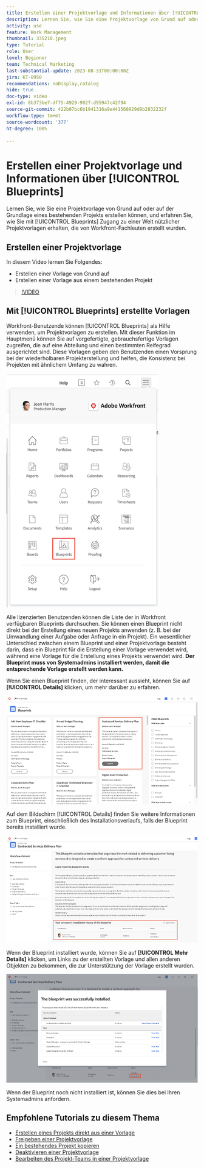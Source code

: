 ```yaml
---
title: Erstellen einer Projektvorlage und Informationen über [!UICONTROL Blueprints]
description: Lernen Sie, wie Sie eine Projektvorlage von Grund auf oder auf der Grundlage eines bestehenden Projekts erstellen können, und erfahren Sie, wie Sie mit [!UICONTROL Blueprints] Zugang zu einer Welt nützlicher Projektvorlagen erhalten, die von Workfront-Fachleuten erstellt wurden.
activity: use
feature: Work Management
thumbnail: 335210.jpeg
type: Tutorial
role: User
level: Beginner
team: Technical Marketing
last-substantial-update: 2023-08-31T00:00:00Z
jira: KT-8950
recommendations: noDisplay,catalog
hide: true
doc-type: video
exl-id: 8b373be7-df75-4929-9027-d95947c42f94
source-git-commit: 422b07bc6b1941316a9e441560929d9b2832232f
workflow-type: tm+mt
source-wordcount: '377'
ht-degree: 100%

---
```


# Erstellen einer Projektvorlage und Informationen über [!UICONTROL Blueprints]

Lernen Sie, wie Sie eine Projektvorlage von Grund auf oder auf der Grundlage eines bestehenden Projekts erstellen können, und erfahren Sie, wie Sie mit [!UICONTROL Blueprints] Zugang zu einer Welt nützlicher Projektvorlagen erhalten, die von Workfront-Fachleuten erstellt wurden.

## Erstellen einer Projektvorlage

In diesem Video lernen Sie Folgendes:

* Erstellen einer Vorlage von Grund auf
* Erstellen einer Vorlage aus einem bestehenden Projekt

>[!VIDEO](https://video.tv.adobe.com/v/335210/?quality=12&learn=on)

## Mit [!UICONTROL Blueprints] erstellte Vorlagen

Workfront-Benutzende können [!UICONTROL Blueprints] als Hilfe verwenden, um Projektvorlagen zu erstellen. Mit dieser Funktion im Hauptmenü können Sie auf vorgefertigte, gebrauchsfertige Vorlagen zugreifen, die auf eine Abteilung und einen bestimmten Reifegrad ausgerichtet sind. Diese Vorlagen geben den Benutzenden einen Vorsprung bei der wiederholbaren Projekterstellung und helfen, die Konsistenz bei Projekten mit ähnlichem Umfang zu wahren.

![Blueprints im Hauptmenü](assets/pt-blueprints-01.png)

Alle lizenzierten Benutzenden können die Liste der in Workfront verfügbaren Blueprints durchsuchen. Sie können einen Blueprint nicht direkt bei der Erstellung eines neuen Projekts anwenden (z. B. bei der Umwandlung einer Aufgabe oder Anfrage in ein Projekt). Ein wesentlicher Unterschied zwischen einem Blueprint und einer Projektvorlage besteht darin, dass ein Blueprint für die Erstellung einer Vorlage verwendet wird, während eine Vorlage für die Erstellung eines Projekts verwendet wird. **Der Blueprint muss von Systemadmins installiert werden, damit die entsprechende Vorlage erstellt werden kann.**

Wenn Sie einen Blueprint finden, der interessant aussieht, können Sie auf **[!UICONTROL Details]** klicken, um mehr darüber zu erfahren.

![Liste der Blueprints](assets/pt-blueprints-02.png)

Auf dem Bildschirm [!UICONTROL Details] finden Sie weitere Informationen zum Blueprint, einschließlich des Installationsverlaufs, falls der Blueprint bereits installiert wurde.

![Details zur Verwendung eines Blueprints](assets/pt-blueprints-03.png)

Wenn der Blueprint installiert wurde, können Sie auf **[!UICONTROL Mehr Details]** klicken, um Links zu der erstellten Vorlage und allen anderen Objekten zu bekommen, die zur Unterstützung der Vorlage erstellt wurden.

![Details zur Installation eines Blueprints](assets/pt-blueprints-04.png)

Wenn der Blueprint noch nicht installiert ist, können Sie dies bei Ihren Systemadmins anfordern.

## Empfohlene Tutorials zu diesem Thema

* [Erstellen eines Projekts direkt aus einer Vorlage](/help/manage-work/create-and-manage-project-templates/create-a-project-directly-from-a-template.md)
* [Freigeben einer Projektvorlage](/help/manage-work/create-and-manage-project-templates/share-a-project-template.md)
* [Ein bestehendes Projekt kopieren](/help/manage-work/manage-projects/copy-an-existing-project.md)
* [Deaktivieren einer Projektvorlage](/help/manage-work/create-and-manage-project-templates/deactivate-a-project-template.md)
* [Bearbeiten des Projekt-Teams in einer Projektvorlage](/help/manage-work/create-and-manage-project-templates/edit-the-project-team-in-a-project-template.md)
